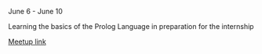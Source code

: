 June 6 - June 10

Learning the basics of the Prolog Language in preparation for the internship

[Meetup link](https://www.meetup.com/utdcsor/events/285896604/)
